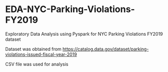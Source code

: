 # EDA-NYC-Parking-Violations-FY2019
Exploratory Data Analysis using Pyspark for NYC Parking Violations FY2019 dataset

Dataset was obtained from https://catalog.data.gov/dataset/parking-violations-issued-fiscal-year-2019

CSV file was used for analysis
